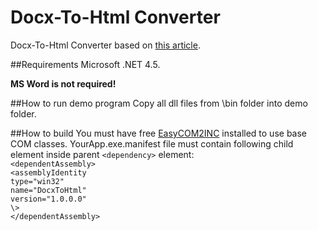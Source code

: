 # Docx-To-Html Converter

Docx-To-Html Converter based on [this article](https://www.codeproject.com/Articles/1162184/Csharp-Docx-to-HTML-to-Docx).  

##Requirements
Microsoft .NET 4.5.  

**MS Word is not required!**

##How to run demo program
Copy all dll files from \bin folder into demo folder.

##How to build
You must have free [EasyCOM2INC](http://www.ingasoftplus.com/ProductDetail.php?ProductID=24) installed to use base COM classes.
YourApp.exe.manifest file must contain following child element inside parent `<dependency>` element:  
    `<dependentAssembly>`  
      `<assemblyIdentity `   
        `type="win32" `  
        `name="DocxToHtml" `  
        `version="1.0.0.0"`  
      `\>`  
    `</dependentAssembly>`  

